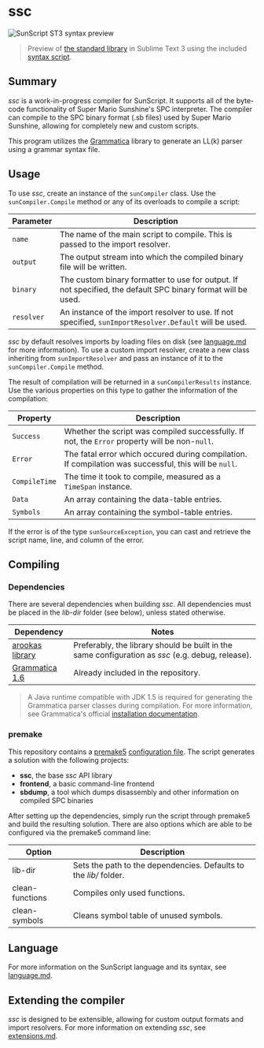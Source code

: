 # ssc

![SunScript ST3 syntax preview](http://i.imgur.com/YHChKwd.png)
> Preview of [the standard library](stdlib/talk.sun) in Sublime Text 3 using the included [syntax script](sunscript.sublime-syntax).

## Summary

_ssc_ is a work-in-progress compiler for SunScript.
It supports all of the byte-code functionality of Super Mario Sunshine's SPC interpreter.
The compiler can compile to the SPC binary format (.sb files) used by Super Mario Sunshine, allowing for completely new and custom scripts.

This program utilizes the [Grammatica](http://grammatica.percederberg.net/) library to generate an LL(k) parser using a grammar syntax file.

## Usage

To use _ssc_, create an instance of the `sunCompiler` class.
Use the `sunCompiler.Compile` method or any of its overloads to compile a script:

|Parameter|Description|
|---------|-----------|
|`name`|The name of the main script to compile. This is passed to the import resolver.|
|`output`|The output stream into which the compiled binary file will be written.|
|`binary`|The custom binary formatter to use for output. If not specified, the default SPC binary format will be used.|
|`resolver`|An instance of the import resolver to use. If not specified, `sunImportResolver.Default` will be used.|

_ssc_ by default resolves imports by loading files on disk (see [language.md](language.md) for more information).
To use a custom import resolver, create a new class inheriting from `sunImportResolver` and pass an instance of it to the `sunCompiler.Compile` method.

The result of compilation will be returned in a `sunCompilerResults` instance.
Use the various properties on this type to gather the information of the compilation:

|Property|Description|
|--------|-----------|
|`Success`|Whether the script was compiled successfully. If not, the `Error` property will be non-`null`.|
|`Error`|The fatal error which occured during compilation. If compilation was successful, this will be `null`.|
|`CompileTime`|The time it took to compile, measured as a `TimeSpan` instance.|
|`Data`|An array containing the data-table entries.|
|`Symbols`|An array containing the symbol-table entries.|

If the error is of the type `sunSourceException`, you can cast and retrieve the script name, line, and column of the error.

## Compiling

### Dependencies

There are several dependencies when building _ssc_.
All dependencies must be placed in the _lib-dir_ folder (see below), unless stated otherwise.

|Dependency|Notes|
|----------|-----|
|[arookas library](https://github.com/arookas/arookas)|Preferably, the library should be built in the same configuration as _ssc_ (e.g. debug, release).|
|[Grammatica 1.6](http://grammatica.percederberg.net/)|Already included in the repository.|

> A Java runtime compatible with JDK 1.5 is required for generating the Grammatica parser classes during compilation.
> For more information, see Grammatica's official [installation documentation](http://grammatica.percederberg.net/doc/release/install.html).

### premake

This repository contains a [premake5](https://premake.github.io/) [configuration file](premake5.lua). 
The script generates a solution with the following projects:

 - **ssc**, the base _ssc_ API library
 - **frontend**, a basic command-line frontend
 - **sbdump**, a tool which dumps disassembly and other information on compiled SPC binaries

After setting up the dependencies, simply run the script through premake5 and build the resulting solution.
There are also options which are able to be configured via the premake5 command line:

|Option|Description|
|------|-----------|
|lib-dir|Sets the path to the dependencies. Defaults to the _lib/_ folder.|
|clean-functions|Compiles only used functions.|
|clean-symbols|Cleans symbol table of unused symbols.|

## Language

For more information on the SunScript language and its syntax, see [language.md](language.md).

## Extending the compiler

_ssc_ is designed to be extensible, allowing for custom output formats and import resolvers.
For more information on extending _ssc_, see [extensions.md](extensions.md).

